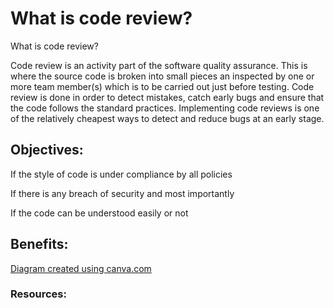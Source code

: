 # What is code review? 

What is code review? 

Code review is an activity part of the software quality assurance. This is where the source code is broken into small pieces an inspected by one or more team member(s) which is to be carried out just before testing. Code review is done in order to detect mistakes, catch early bugs and ensure that the code follows the standard practices. Implementing code reviews is one of the relatively cheapest ways to detect and reduce bugs at an early stage. 


## Objectives:

If the style of code is under compliance by all policies

If there is any breach of security and most importantly 

If the code can be understood easily or not


## Benefits:

[Diagram created using canva.com](https://www.canva.com/search/templates?q=Cycle%20Diagram&category=tADWs0Cq50o&doctype=TACQ-lCLuV8&designSpec=djE6dEFEV3MwQ3E1MG86Z2xvYmFsLXByZXNlbnRhdGlvbg%3D%3D&width=1024&height=768)


### Resources: 

